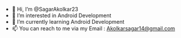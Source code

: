 - 👋 Hi, I’m @SagarAkolkar23
- 👀 I’m interested in Android Development
- 🌱 I’m currently learning Android Development
- 📫 You can reach to me via my Email : Akolkarsagar14@gmail.com



<!---
SagarAkolkar23/SagarAkolkar23 is a ✨ special ✨ repository because its `README.md` (this file) appears on your GitHub profile.
You can click the Preview link to take a look at your changes.
--->

